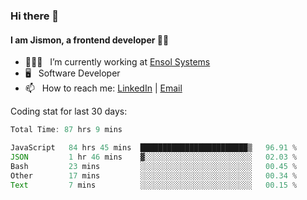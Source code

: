### Hi there 👋

#### I am Jismon, a frontend developer 👦🏻

- 🧑🏻‍💻   &nbsp; I’m currently working at <a href='https://www.ensolsystems.com/' target="_blank">Ensol Systems</a>
- 🖥   &nbsp; Software Developer
- 📫   &nbsp; How to reach me: <a href='https://www.linkedin.com/in/jismonthomas/'>LinkedIn</a> | <a href='mailto:hellojismonthomas@gmail.com'>Email</a>

Coding stat for last 30 days:
<!--START_SECTION:waka-->

```javascript
Total Time: 87 hrs 9 mins

JavaScript   84 hrs 45 mins  ████████████████████████▒   96.91 %
JSON         1 hr 46 mins    ▓░░░░░░░░░░░░░░░░░░░░░░░░   02.03 %
Bash         23 mins         ░░░░░░░░░░░░░░░░░░░░░░░░░   00.45 %
Other        17 mins         ░░░░░░░░░░░░░░░░░░░░░░░░░   00.34 %
Text         7 mins          ░░░░░░░░░░░░░░░░░░░░░░░░░   00.15 %
```

<!--END_SECTION:waka-->

<!--
**jismonthomas/jismonthomas** is a ✨ _special_ ✨ repository because its `README.md` (this file) appears on your GitHub profile.

Here are some ideas to get you started:

- 🔭 I’m currently working on ...
- 🌱 I’m currently learning ...
- 👯 I’m looking to collaborate on ...
- 🤔 I’m looking for help with ...
- 💬 Ask me about ...
- 📫 How to reach me: ...
- 😄 Pronouns: ...
- ⚡ Fun fact: ...
-->
